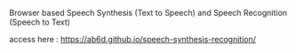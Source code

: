 Browser based Speech Synthesis (Text to Speech) and Speech Recognition (Speech to Text)

access here : https://ab6d.github.io/speech-synthesis-recognition/

